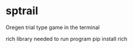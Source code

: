 # sptrail
Oregen trial type game in the terminal 

rich library needed to run program
  pip install rich
